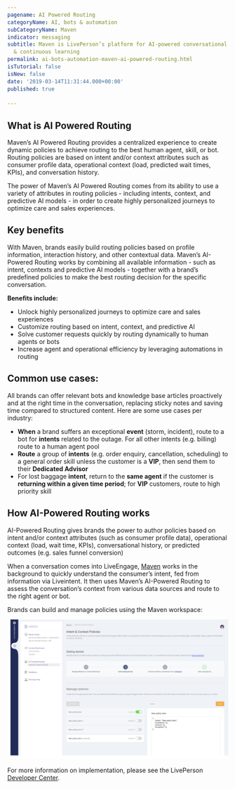 ```yaml
---
pagename: AI Powered Routing
categoryName: AI, bots & automation
subCategoryName: Maven
indicator: messaging
subtitle: Maven is LivePerson’s platform for AI-powered conversational orchestration
  & continuous learning
permalink: ai-bots-automation-maven-ai-powered-routing.html
isTutorial: false
isNew: false
date: '2019-03-14T11:31:44.000+00:00'
published: true

---
```


## What is AI Powered Routing

Maven’s AI Powered Routing provides a centralized experience to create dynamic policies to achieve routing to the best human agent, skill, or bot. Routing policies are based on intent and/or context attributes such as consumer profile data, operational context (load, predicted wait times, KPIs), and conversation history.

The power of Maven’s AI Powered Routing comes from its ability to use a variety of attributes in routing policies - including intents, context, and predictive AI models - in order to create highly personalized journeys to optimize care and sales experiences.

## Key benefits

With Maven, brands easily build routing policies based on profile information, interaction history, and other contextual data. Maven’s AI-Powered Routing works by combining all available information - such as intent, contexts and predictive AI models - together with a brand’s predefined policies to make the best routing decision for the specific conversation.

**Benefits include:**

* Unlock highly personalized journeys to optimize care and sales experiences
* Customize routing based on intent, context, and predictive AI
* Solve customer requests quickly by routing dynamically to human agents or bots
* Increase agent and operational efficiency by leveraging automations in routing

## Common use cases:

All brands can offer relevant bots and knowledge base articles proactively and at the right time in the conversation, replacing sticky notes and saving time compared to structured content. Here are some use cases per industry:

- **When** a brand suffers an exceptional **event** (storm, incident), route to a bot for **intents** related to the outage. For all other intents (e.g. billing) route to a human agent pool
- **Route** a group of **intents** (e.g. order enquiry, cancellation, scheduling) to a general order skill unless the customer is a **VIP**, then send them to their **Dedicated Advisor**
- For lost baggage **intent**, return to the **same agent** if the customer is **returning within a given time period**; for **VIP** customers, route to high priority skill 

## How AI-Powered Routing works

AI-Powered Routing gives brands the power to author policies based on intent and/or context attributes (such as consumer profile data), operational context (load, wait time, KPIs), conversational history, or predicted outcomes (e.g. sales funnel conversion)

When a conversation comes into LiveEngage, [Maven](https://knowledge.liveperson.com/ai-bots-automation-maven-overview.html) works in the background to quickly understand the consumer’s intent, fed from information via Liveintent. It then uses Maven’s AI-Powered Routing to assess the conversation’s context from various data sources and route to the right agent or bot.

Brands can build and manage policies using the Maven workspace:

<img class="fancyimage" width="750" src="img/intent-context-policies.png">

For more information on implementation, please see the LivePerson [Developer Center](https://developers.liveperson.com/maven-ai-powered-routing-overview.html).